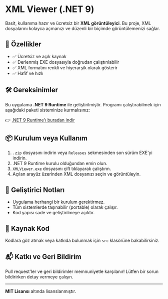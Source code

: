 # XML Viewer (.NET 9)

Basit, kullanıma hazır ve ücretsiz bir **XML görüntüleyici**. Bu proje, XML dosyalarını kolayca açmanızı ve düzenli bir biçimde görüntülemenizi sağlar.

## 🚀 Özellikler

- ✅ Ücretsiz ve açık kaynak
- ✅ Derlenmiş EXE dosyasıyla doğrudan çalıştırılabilir
- ✅ XML formatını renkli ve hiyerarşik olarak gösterir
- ✅ Hafif ve hızlı

## 🛠️ Gereksinimler

Bu uygulama **.NET 9 Runtime** ile geliştirilmiştir. Programı çalıştırabilmek için aşağıdaki paketi sisteminize kurmalısınız:

👉 [.NET 9 Runtime'ı buradan indir](https://dotnet.microsoft.com/en-us/download/dotnet/9.0)

## 📦 Kurulum veya Kullanım

1. `.zip` dosyasını indirin veya `Releases` sekmesinden son sürüm EXE'yi indirin.
2. .NET 9 Runtime kurulu olduğundan emin olun.
3. `XMLViewer.exe` dosyasını çift tıklayarak çalıştırın.
4. Açılan arayüz üzerinden XML dosyanızı seçin ve görüntüleyin.

## 🧪 Geliştirici Notları

- Uygulama herhangi bir kurulum gerektirmez.
- Tüm sistemlerde taşınabilir (portable) olarak çalışır.
- Kod yapısı sade ve geliştirilmeye açıktır.

## 📁 Kaynak Kod

Kodlara göz atmak veya katkıda bulunmak için `src` klasörüne bakabilirsiniz.

## 📬 Katkı ve Geri Bildirim

Pull request'ler ve geri bildirimler memnuniyetle karşılanır! Lütfen bir sorun bildirirken detay vermeye çalışın.

---

**MIT Lisansı** altında lisanslanmıştır.
